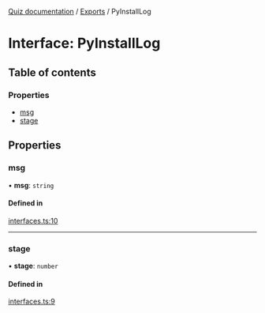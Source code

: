 [Quiz documentation](../README.md) / [Exports](../modules.md) / PyInstallLog

# Interface: PyInstallLog

## Table of contents

### Properties

- [msg](PyInstallLog.md#msg)
- [stage](PyInstallLog.md#stage)

## Properties

### msg

• **msg**: `string`

#### Defined in

[interfaces.ts:10](https://github.com/synw/usepython/blob/11c2783/src/interfaces.ts#L10)

___

### stage

• **stage**: `number`

#### Defined in

[interfaces.ts:9](https://github.com/synw/usepython/blob/11c2783/src/interfaces.ts#L9)
